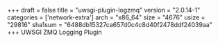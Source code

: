 +++
draft = false
title = "uwsgi-plugin-logzmq"
version = "2.0.14-1"
categories = ['network-extra']
arch = "x86_64"
size = "4676"
usize = "29816"
sha1sum = "6488db15327ca657d0c4c8d40f2478ddf24039aa"
+++
UWSGI ZMQ Logging Plugin